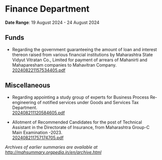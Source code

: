 # Finance Department

**Date Range**: 19 August 2024 - 24 August 2024


## Funds
- Regarding the government guaranteeing the amount of loan and interest thereon raised from various financial institutions by Maharashtra State Vidyut Vitratan Co., Limited for payment of arrears of Mahanirti and Mahaparesham companies to Mahavitran Company.\
  [202408221157534405.pdf](https://gr.maharashtra.gov.in/Site/Upload/Government%20Resolutions/English/202408221157534405.pdf)

## Miscellaneous
- Regarding appointing a study group of experts for Business Process Re-engineering of notified services under Goods and Services Tax Department.\
  [202408211120584605.pdf](https://gr.maharashtra.gov.in/Site/Upload/Government%20Resolutions/English/202408211120584605.pdf)

- Allotment of Recommended Candidates for the post of Technical Assistant in the Directorate of Insurance, from Maharashtra Group-C Main Examination -2023.\
  [202408211757174705.pdf](https://gr.maharashtra.gov.in/Site/Upload/Government%20Resolutions/English/202408211757174705.pdf)


*Archives of earlier summaries are available at http://mahsummary.orgpedia.in/en/archive.html*